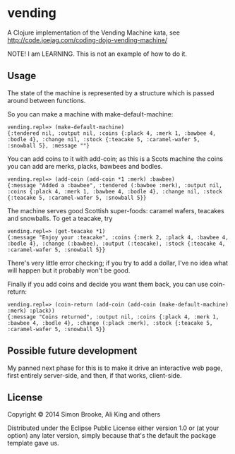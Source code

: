 # vending

A Clojure implementation of the Vending Machine kata, see http://code.joejag.com/coding-dojo-vending-machine/

NOTE! I am LEARNING. This is not an example of how to do it.

## Usage

The state of the machine is represented by a structure which is passed around between functions.

So you can make a machine with make-default-machine:

    vending.repl=> (make-default-machine)
    {:tendered nil, :output nil, :coins {:plack 4, :merk 1, :bawbee 4, :bodle 4}, :change nil, :stock {:teacake 5, :caramel-wafer 5, :snowball 5}, :message ""}

You can add coins to it with add-coin; as this is a Scots machine the coins you can add are merks, placks, bawbees and bodles.

    vending.repl=> (add-coin (add-coin *1 :merk) :bawbee)
    {:message "Added a :bawbee", :tendered (:bawbee :merk), :output nil, :coins {:plack 4, :merk 1, :bawbee 4, :bodle 4}, :change nil, :stock {:teacake 5, :caramel-wafer 5, :snowball 5}}

The machine serves good Scottish super-foods: caramel wafers, teacakes and snowballs. To get a teacake, try

    vending.repl=> (get-teacake *1)
    {:message "Enjoy your :teacake", :coins {:merk 2, :plack 4, :bawbee 4, :bodle 4}, :change (:bawbee), :output (:teacake), :stock {:teacake 4, :caramel-wafer 5, :snowball 5}}

There's very little error checking; if you try to add a dollar, I've no idea what will happen but it probably won't be good.

Finally if you add coins and decide you want them back, you can use coin-return:

    vending.repl=> (coin-return (add-coin (add-coin (make-default-machine) :merk) :plack))
    {:message "Coins returned", :output nil, :coins {:plack 4, :merk 1, :bawbee 4, :bodle 4}, :change (:plack :merk), :stock {:teacake 5, :caramel-wafer 5, :snowball 5}}

## Possible future development

My panned next phase for this is to make it drive an interactive web page, first entirely server-side, and then, if that works, client-side.

## License

Copyright © 2014 Simon Brooke, Ali King and others

Distributed under the Eclipse Public License either version 1.0 or (at
your option) any later version, simply because that's the default the package template gave us.

